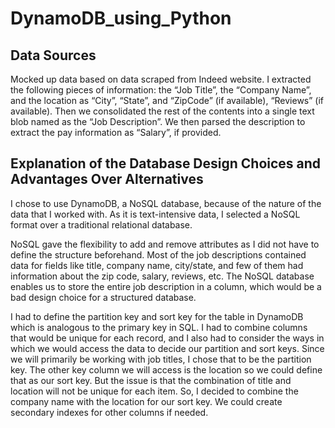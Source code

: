 # DynamoDB_using_Python

## Data Sources
Mocked up data based on data scraped from Indeed website. I extracted the following pieces of information: the “Job Title”, the “Company Name”, and the location as “City”, “State”, and “ZipCode” (if available), “Reviews” (if available). Then we consolidated the rest of the contents into a single text blob named as the “Job Description”. We then parsed the description to extract the pay information as “Salary”, if provided.

## Explanation of the Database Design Choices and Advantages Over Alternatives
I chose to use DynamoDB, a NoSQL database, because of the nature of the data that I worked with. As it is text-intensive data, I selected a NoSQL format over a traditional relational database.

NoSQL gave the flexibility to add and remove attributes as I did not have to define the structure beforehand. Most of the job descriptions contained data for fields like title, company name, city/state, and few of them had information about the zip code, salary, reviews, etc. The NoSQL database enables us to store the entire job description in a column, which would be a bad design choice for a structured database.

I had to define the partition key and sort key for the table in DynamoDB which is analogous to the primary key in SQL. I had to combine columns that would be unique for each record, and I also had to consider the ways in which we would access the data to decide our partition and sort keys. Since we will primarily be working with job titles, I chose that to be the partition key. The other key column we will access is the location so we could define that as our sort key. But the issue is that the combination of title and location will not be unique for each item. So, I decided to combine the company name with the location for our sort key. We could create secondary indexes for other columns if needed.
